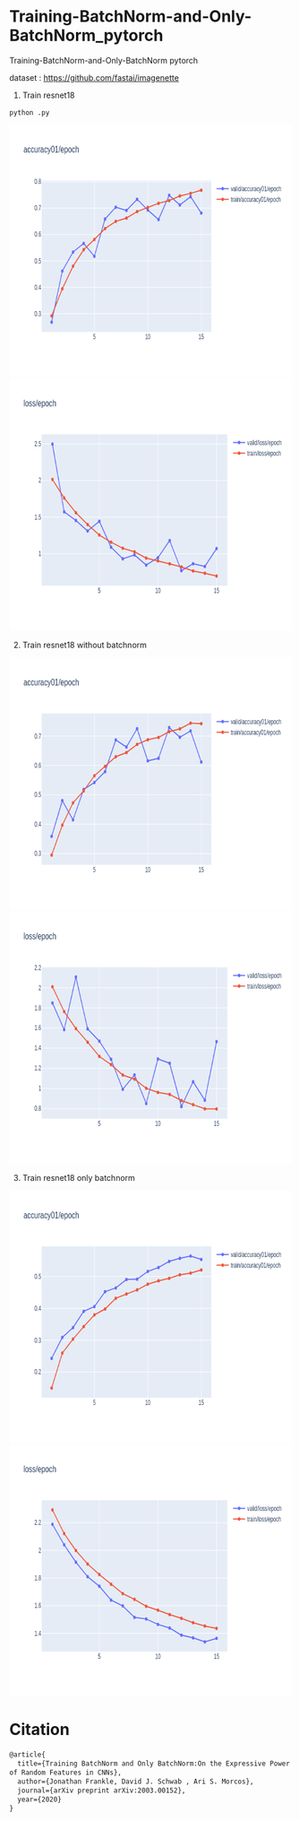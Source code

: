 # Training-BatchNorm-and-Only-BatchNorm_pytorch
Training-BatchNorm-and-Only-BatchNorm pytorch

dataset : https://github.com/fastai/imagenette

1) Train resnet18 
 ```
python .py
```
<img src="imgs/resnet_acc.png" width="700px" height="450px"/>
<img src="imgs/resnet_loss.png" width="700px" height="450px"/>

2) Train resnet18 without batchnorm 

<img src="imgs/resnet_no_bn_acc.png" width="700px" height="450px"/>
<img src="imgs/resnet_no_bn_loss.png" width="700px" height="450px"/>

3) Train resnet18 only batchnorm

<img src="imgs/resnet_bn_only_acc.png" width="700px" height="450px"/>
<img src="imgs/resnet_bn_only_loss.png" width="700px" height="450px"/>




# Citation

```
@article{
  title={Training BatchNorm and Only BatchNorm:On the Expressive Power of Random Features in CNNs},
  author={Jonathan Frankle, David J. Schwab , Ari S. Morcos},
  journal={arXiv preprint arXiv:2003.00152},
  year={2020}
}